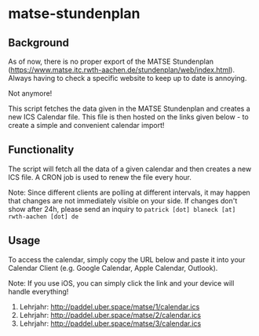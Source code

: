 # matse-stundenplan

## Background
As of now, there is no proper export of the MATSE Stundenplan (https://www.matse.itc.rwth-aachen.de/stundenplan/web/index.html). Always having to check a specific website to keep up to date is annoying.

Not anymore! 

This script fetches the data given in the MATSE Stundenplan and creates a new ICS Calendar file. This file is then hosted on the links given below - to create a simple and convenient calendar import!

## Functionality
The script will fetch all the data of a given calendar and then creates a new ICS file.
A CRON job is used to renew the file every hour.

Note: Since different clients are polling at different intervals, it may happen that changes are not immediately visible on your side.
If changes don't show after 24h, please send an inquiry to `patrick [dot] blaneck [at] rwth-aachen [dot] de`

## Usage
To access the calendar, simply copy the URL below and paste it into your Calendar Client (e.g. Google Calendar, Apple Calendar, Outlook).

Note: If you use iOS, you can simply click the link and your device will handle everything!

1. Lehrjahr: http://paddel.uber.space/matse/1/calendar.ics
2. Lehrjahr: http://paddel.uber.space/matse/2/calendar.ics
3. Lehrjahr: http://paddel.uber.space/matse/3/calendar.ics
